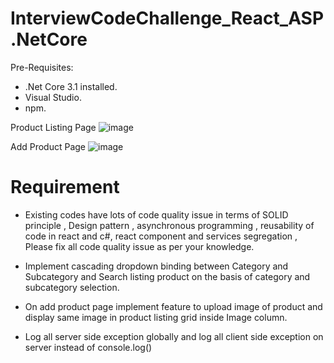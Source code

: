 # InterviewCodeChallenge_React_ASP.NetCore
Pre-Requisites:
* .Net Core 3.1 installed.
* Visual Studio.
* npm.

Product Listing Page
  ![image](https://github.com/priyakanttiwary/InterviewCodeChallenge_React_ASP.NetCore/assets/87647599/e81e7d2b-2267-404f-89b0-f6aa3b0642e5)

Add Product Page
  ![image](https://github.com/priyakanttiwary/InterviewCodeChallenge_React_ASP.NetCore/assets/87647599/e7f12c74-32a5-45cc-ba88-6100a9ae1cb9)

# Requirement
* Existing codes have lots of code quality issue  in terms of SOLID principle , Design pattern , asynchronous programming , reusability  of code in react and c#, react component and services segregation , Please fix all code quality issue as per your knowledge.
  
* Implement cascading dropdown binding between Category and Subcategory and Search listing product on the basis of category and subcategory selection.
  
* On add product page implement feature to upload image of product and display same image in product listing grid inside Image column.

* Log all server side exception globally and log  all client side exception on server instead of console.log()


  
